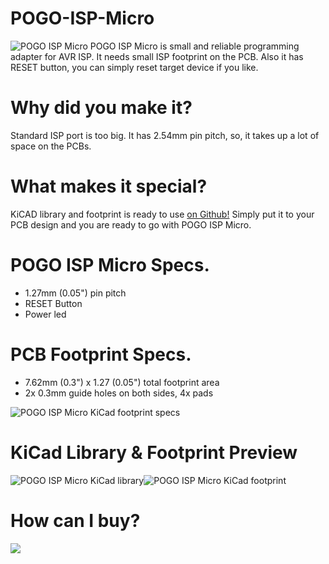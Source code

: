 # POGO-ISP-Micro
![POGO ISP Micro](https://raw.githubusercontent.com/hamityanik/POGO-ISP-Micro/master/Images/DSC09072.JPG "POGO ISP Micro")
POGO ISP Micro is small and reliable programming adapter for AVR ISP. It needs small ISP footprint on the PCB. Also it has RESET button, you can simply reset target device if you like.

# Why did you make it?
Standard ISP port is too big. It has 2.54mm pin pitch, so, it takes up a lot of space on the PCBs.

# What makes it special?
KiCAD library and footprint is ready to use [on Github!](https://github.com/hamityanik/POGO-ISP-Micro) Simply put it to your PCB design and you are ready to go with POGO ISP Micro. 

# POGO ISP Micro Specs.
- 1.27mm (0.05") pin pitch
- RESET Button
- Power led

# PCB Footprint Specs.
- 7.62mm (0.3") x 1.27 (0.05") total footprint area
- 2x 0.3mm guide holes on both sides, 4x pads

![POGO ISP Micro KiCad footprint specs](https://raw.githubusercontent.com/hamityanik/POGO-ISP-Micro/master/Images/footprint_dimensions.png "POGO ISP Micro KiCad footprint specs")

# KiCad Library & Footprint Preview
![POGO ISP Micro KiCad library](https://raw.githubusercontent.com/hamityanik/POGO-ISP-Micro/master/Images/library.png "POGO ISP Micro KiCad library")![POGO ISP Micro KiCad footprint](https://raw.githubusercontent.com/hamityanik/POGO-ISP-Micro/master/Images/footprint.png "POGO ISP Micro KiCad footprint")

# How can I buy?
<a href="https://www.tindie.com/stores/iohippo/?ref=offsite_badges&utm_source=sellers_iohippo&utm_medium=badges&utm_campaign=badge_small"><img src="https://d2ss6ovg47m0r5.cloudfront.net/badges/tindie-smalls.png"></a>
